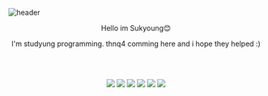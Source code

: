 ![header](https://capsule-render.vercel.app/api?type=wave&color=auto&height=300&section=header&text=Ericabyss&fontSize=90)

<center>

Hello im Sukyoung😊

I'm studyung programming.
thnq4 comming here and i hope they helped :)

   <br/>
   <br/>
      
<img src="https://img.shields.io/badge/HTML5-E34F26?style=flat-square&logo=HTML5&logoColor=white"/></a>
<img src="https://img.shields.io/badge/CSS-1572B6?style=flat-square&logo=CSS3&logoColor=white"/></a>
<img src="https://img.shields.io/badge/JavaScript-F7DF1E?style=flat-square&logo=JavaScript&logoColor=white"/></a>
<img src="https://img.shields.io/badge/React-61DAFB?style=flat-square&logo=React&logoColor=white"/></a>
<img src="https://img.shields.io/badge/TypeScript-3178C6?style=flat-square&logo=TypeScript&logoColor=white"/></a>
<img src="https://img.shields.io/badge/Github-181717?style=flat-square&logo=Github&logoColor=white"/></a>
</center>
